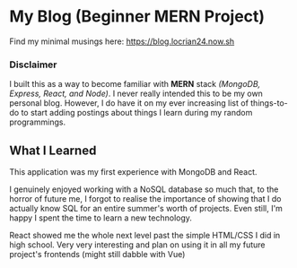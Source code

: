 # My Blog (Beginner MERN Project)

Find my minimal musings here: https://blog.locrian24.now.sh

### Disclaimer

I built this as a way to become familiar with **MERN** stack _(MongoDB, Express, React, and Node)_. I never really intended this to be my own personal blog. However, I do have it on my ever increasing list of things-to-do to start adding postings about things I learn during my random programmings.

## What I Learned
This application was my first experience with MongoDB and React. 

I genuinely enjoyed working with a NoSQL database so much that, to the horror of future me, I forgot to realise the importance of showing that I do actually know SQL for an entire summer's worth of projects. Even still, I'm happy I spent the time to learn a new technology.

React showed me the whole next level past the simple HTML/CSS I did in high school. Very very interesting and plan on using it in all my future project's frontends (might still dabble with Vue)
